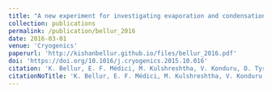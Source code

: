 ```yaml
---
title: "A new experiment for investigating evaporation and condensation of cryogenic propellants"
collection: publications
permalink: /publication/bellur_2016
date: 2016-03-01
venue: 'Cryogenics'
paperurl: 'http://kishanbellur.github.io/files/bellur_2016.pdf'
doi: 'https://doi.org/10.1016/j.cryogenics.2015.10.016'
citation: 'K. Bellur, E. F. Médici, M. Kulshreshtha, V. Konduru, D. Tyrewala, A. Tamilarasan, J. McQuillen, J. Leão, D. S. Hussey, D. L. Jacobson, J. Scherschligt, J. Hermanson, C. K. Choi, J. S. Allen, “A new experiment for investigating evaporation and condensation of cryogenic propellants”, Cryogenics, 74, pp. 131-137, 2016.'
citationNoTitle: 'K. Bellur, E. F. Médici, M. Kulshreshtha, V. Konduru, D. Tyrewala, A. Tamilarasan, J. McQuillen, J. Leão, D. S. Hussey, D. L. Jacobson, J. Scherschligt, J. Hermanson, C. K. Choi, J. S. Allen, <i> Cryogenics </i>, 74, pp. 131-137, 2016.'
---
```


